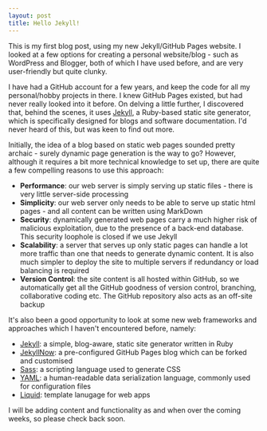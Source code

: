 ```yaml
---
layout: post
title: Hello Jekyll!
---
```


This is my first blog post, using my new Jekyll/GitHub Pages website. I looked at a few options for creating a personal website/blog - such as WordPress and Blogger, both of which I have used before, and are very user-friendly but quite clunky. 

I have had a GitHub account for a few years, and keep the code for all my personal/hobby projects in there. I knew GitHub Pages existed, but had never really looked into it before. On delving a little further, I discovered that, behind the scenes, it uses [Jekyll](https://help.github.com/articles/about-github-pages-and-jekyll/), a Ruby-based static site generator, which is specifically designed for blogs and software documentation. I'd never heard of this, but was keen to find out more.

Initially, the idea of a blog based on static web pages sounded pretty archaic - surely dynamic page generation is the way to go? However, although it requires a bit more technical knowledge to set up, there are quite a few compelling reasons to use this approach:

* **Performance**: our web server is simply serving up static files - there is very little server-side processing
* **Simplicity**: our web server only needs to be able to serve up static html pages - and all content can be written using MarkDown
* **Security**: dynamically generated web pages carry a much higher risk of malicious exploitation, due to the presence of a back-end database. This security loophole is closed if we use Jekyll
* **Scalability**: a server that serves up only static pages can handle a lot more traffic than one that needs to generate dynamic content. It is also much simpler to deploy the site to multiple servers if redundancy or load balancing is required
* **Version Control**: the site content is all hosted within GitHub, so we automatically get all the GitHub goodness of version control, branching, collaborative coding etc. The GitHub repository also acts as an off-site backup

It's also been a good opportunity to look at some new web frameworks and approaches which I haven't encountered before, namely:

* [Jekyll](https://jekyllrb.com/):  a simple, blog-aware, static site generator written in Ruby
* [JekyllNow](http://www.jekyllnow.com/): a pre-configured GitHub Pages blog which can be forked and customised
* [Sass](https://sass-lang.com/): a scripting language used to generate CSS
* [YAML](http://yaml.org/): a human-readable data serialization language, commonly used for configuration files
* [Liquid](https://shopify.github.io/liquid/): template lanugage for web apps

I will be adding content and functionality as and when over the coming weeks, so please check back soon.
